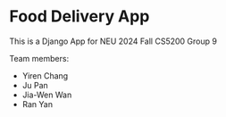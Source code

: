 # Food Delivery App

This is a Django App for NEU 2024 Fall CS5200 Group 9

Team members:
- Yiren Chang
- Ju Pan
- Jia-Wen Wan
- Ran Yan